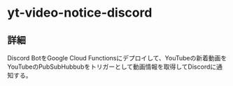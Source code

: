 # yt-video-notice-discord

## 詳細
Discord BotをGoogle Cloud Functionsにデプロイして、YouTubeの新着動画をYouTubeのPubSubHubbubをトリガーとして動画情報を取得してDiscordに通知する。